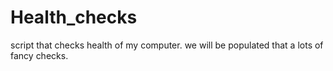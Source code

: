 # Health_checks
script that checks health of my computer.
we will be populated that a lots of fancy checks.